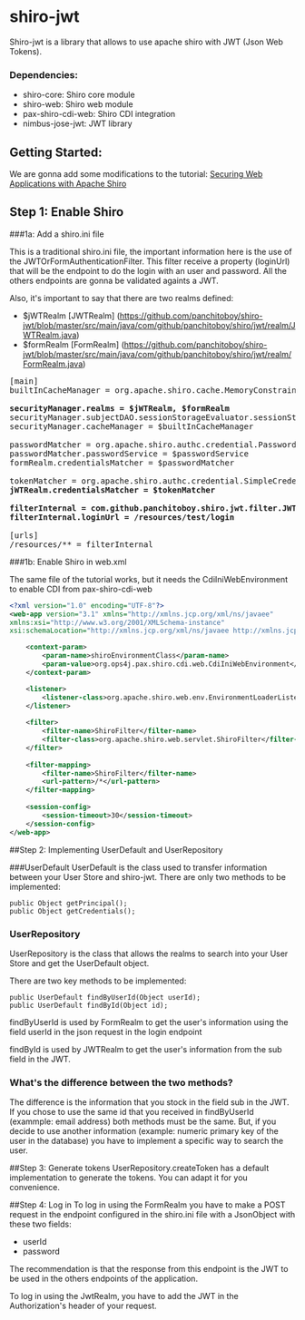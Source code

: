 # shiro-jwt

Shiro-jwt is a library that allows to use apache shiro with JWT (Json Web Tokens).

### Dependencies:
- shiro-core: Shiro core module
- shiro-web: Shiro web module
- pax-shiro-cdi-web: Shiro CDI integration
- nimbus-jose-jwt: JWT library

## Getting Started:

We are gonna add some modifications to the tutorial: [Securing Web Applications with Apache Shiro](http://shiro.apache.org/webapp-tutorial.html) 

## Step 1: Enable Shiro

###1a: Add a shiro.ini file

This is a traditional shiro.ini file, the important information here is the use of the JWTOrFormAuthenticationFilter. This filter receive a property (loginUrl) that will be the endpoint to do the login with an user and password. All the others endpoints are gonna be validated againts a JWT.

Also, it's important to say that there are two realms defined: 
- $jWTRealm [JWTRealm] (https://github.com/panchitoboy/shiro-jwt/blob/master/src/main/java/com/github/panchitoboy/shiro/jwt/realm/JWTRealm.java)
- $formRealm [FormRealm] (https://github.com/panchitoboy/shiro-jwt/blob/master/src/main/java/com/github/panchitoboy/shiro/jwt/realm/FormRealm.java)
 
<pre>
[main]
builtInCacheManager = org.apache.shiro.cache.MemoryConstrainedCacheManager

<b>securityManager.realms = $jWTRealm, $formRealm</b>
securityManager.subjectDAO.sessionStorageEvaluator.sessionStorageEnabled = false
securityManager.cacheManager = $builtInCacheManager

passwordMatcher = org.apache.shiro.authc.credential.PasswordMatcher
passwordMatcher.passwordService = $passwordService 
formRealm.credentialsMatcher = $passwordMatcher

tokenMatcher = org.apache.shiro.authc.credential.SimpleCredentialsMatcher
<b>jWTRealm.credentialsMatcher = $tokenMatcher</b>

<b>filterInternal = com.github.panchitoboy.shiro.jwt.filter.JWTOrFormAuthenticationFilter</b>
<b>filterInternal.loginUrl = /resources/test/login</b>

[urls]
/resources/** = filterInternal
</pre>

###1b: Enable Shiro in web.xml

The same file of the tutorial works, but it needs the CdiIniWebEnvironment to enable CDI from pax-shiro-cdi-web
```xml
<?xml version="1.0" encoding="UTF-8"?>
<web-app version="3.1" xmlns="http://xmlns.jcp.org/xml/ns/javaee" 
xmlns:xsi="http://www.w3.org/2001/XMLSchema-instance" 
xsi:schemaLocation="http://xmlns.jcp.org/xml/ns/javaee http://xmlns.jcp.org/xml/ns/javaee/web-app_3_1.xsd">

    <context-param>
        <param-name>shiroEnvironmentClass</param-name>
        <param-value>org.ops4j.pax.shiro.cdi.web.CdiIniWebEnvironment</param-value>
    </context-param>

    <listener>
        <listener-class>org.apache.shiro.web.env.EnvironmentLoaderListener</listener-class>
    </listener>
 
    <filter>
        <filter-name>ShiroFilter</filter-name>
        <filter-class>org.apache.shiro.web.servlet.ShiroFilter</filter-class>
    </filter>
 
    <filter-mapping>
        <filter-name>ShiroFilter</filter-name>
        <url-pattern>/*</url-pattern>
    </filter-mapping>
        
    <session-config>
        <session-timeout>30</session-timeout>
    </session-config>
</web-app>
```

##Step 2: Implementing UserDefault and UserRepository

###UserDefault 
UserDefault is the class used to transfer information between your User Store and shiro-jwt. There are only two methods to be implemented: 

    public Object getPrincipal();
    public Object getCredentials();

### UserRepository
UserRepository is the class that allows the realms to search into your User Store and get the UserDefault object. 

There are two key methods to be implemented:

    public UserDefault findByUserId(Object userId);
    public UserDefault findById(Object id);

findByUserId is used by FormRealm to get the user's information using the field userId in the json request in the login endpoint

findById is used by JWTRealm to get the user's information from the sub field in the JWT.

### What's the difference between the two methods?

The difference is the information that you stock in the field sub in the JWT. If you chose to use the same id that you received in findByUserId (exammple: email address) both methods must be the same. But, if you decide to use another information (example: numeric primary key of the user in the database) you have to implement a specific way to search the user.

##Step 3: Generate tokens
UserRepository.createToken has a default implementation to generate the tokens. You can adapt it for you convenience. 

##Step 4: Log in
To log in using the FormRealm you have to make a POST request in the endpoint configured in the shiro.ini file with a JsonObject with these two fields:
- userId
- password

The recommendation is that the response from this endpoint is the JWT to be used in the others endpoints of the application.

To log in using the JwtRealm, you have to add the JWT in the Authorization's header of your request.
